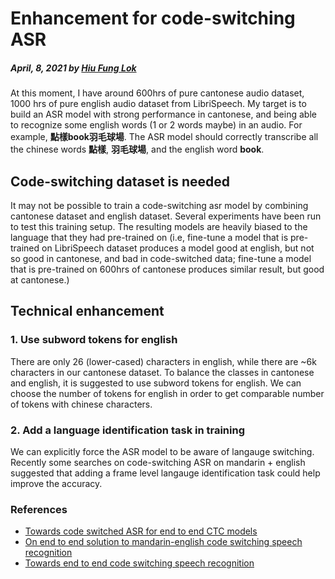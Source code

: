 # Enhancement for code-switching ASR
##### April, 8, 2021 by [Hiu Fung Lok](/)

At this moment, I have around 600hrs of pure cantonese audio dataset, 1000 hrs of pure english audio dataset from LibriSpeech. My target is to build an ASR model with strong performance in cantonese, and being able to recognize some english words (1 or 2 words maybe) in an audio. For example, **點樣book羽毛球場**. The ASR model should correctly transcribe all the chinese words **點樣**, **羽毛球場**, and the english word **book**.

## Code-switching dataset is needed
It may not be possible to train a code-switching asr model by combining cantonese dataset and english dataset. Several experiments have been run to test this training setup. The resulting models are heavily biased to the language that they had pre-trained on (i.e, fine-tune a model that is pre-trained on LibriSpeech dataset produces a model good at english, but not so good in cantonese, and bad in code-switched data; fine-tune a model that is pre-trained on 600hrs of cantonese produces similar result, but good at cantonese.)

## Technical enhancement
### 1. Use subword tokens for english
There are only 26 (lower-cased) characters in english, while there are ~6k characters in our cantonese dataset. To balance the classes in cantonese and english, it is suggested to use subword tokens for english. We can choose the number of tokens for english in order to get comparable number of tokens with chinese characters.

### 2. Add a language identification task in training
We can explicitly force the ASR model to be aware of langauge switching. Recently some searches on code-switching ASR on mandarin + english suggested that adding a frame level langauge identification task could help improve the accuracy.


### References
- [Towards code switched ASR for end to end CTC models](https://www.microsoft.com/en-us/research/uploads/prod/2019/09/Towards_code_switched_ASR_for_End_to_End_CTC_models.pdf)
- [On end to end solution to mandarin-english code switching speech recognition](https://arxiv.org/pdf/1811.00241.pdf
)
- [Towards end to end code switching speech recognition](https://arxiv.org/pdf/1810.13091.pdf)